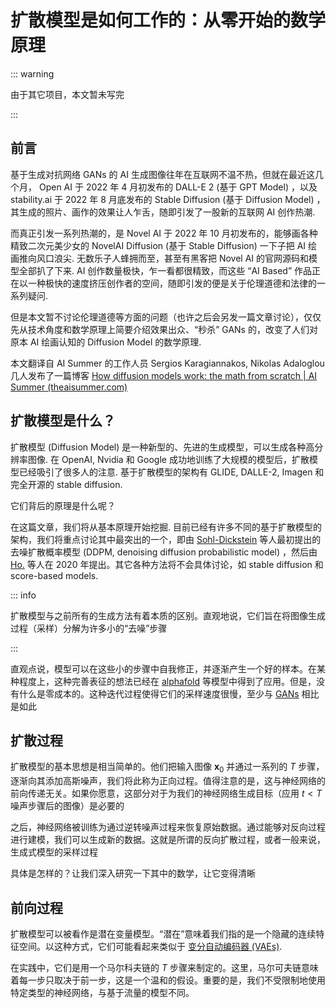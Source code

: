 # 扩散模型是如何工作的：从零开始的数学原理

::: warning

由于其它项目，本文暂未写完

:::

## 前言

基于生成对抗网络 GANs 的 AI 生成图像往年在互联网不温不热，但就在最近这几个月， Open AI 于 2022 年 4 月初发布的 DALL-E 2 (基于 GPT Model) ，以及 stability.ai 于 2022 年 8 月底发布的 Stable Diffusion (基于 Diffusion Model)  ，其生成的照片、画作的效果让人乍舌，随即引发了一股新的互联网 AI 创作热潮.  

而真正引发一系列热潮的，是 Novel AI 于 2022 年 10 月初发布的，能够画各种精致二次元美少女的 NovelAI Diffusion  (基于 Stable Diffusion) 一下子把 AI 绘画推向风口浪尖.  无数乐子人蜂拥而至，甚至有黑客把 Novel AI 的官网源码和模型全部扒了下来.  AI 创作数量极快，乍一看都很精致，而这些 “AI Based” 作品正在以一种极快的速度挤压创作者的空间，随即引发的便是关于伦理道德和法律的一系列疑问.  

但是本文暂不讨论伦理道德等方面的问题（也许之后会另发一篇文章讨论），仅仅先从技术角度和数学原理上简要介绍效果出众、“秒杀” GANs 的，改变了人们对原本 AI 绘画认知的 Diffusion Model 的数学原理.  

本文翻译自 AI Summer 的工作人员 Sergios Karagiannakos, Nikolas Adaloglou 几人发布了一篇博客 [How diffusion models work: the math from scratch | AI Summer (theaisummer.com)](https://theaisummer.com/diffusion-models/)

## 扩散模型是什么？

扩散模型 (Diffusion Model) 是一种新型的、先进的生成模型，可以生成各种高分辨率图像.  在 OpenAI, Nvidia 和 Google 成功地训练了大规模的模型后，扩散模型已经吸引了很多人的注意.  基于扩散模型的架构有 GLIDE, DALLE-2, Imagen 和 完全开源的 stable diffusion.

它们背后的原理是什么呢？

在这篇文章，我们将从基本原理开始挖掘.  目前已经有许多不同的基于扩散模型的架构，我们将重点讨论其中最突出的一个，即由 [Sohl-Dickstein](https://arxiv.org/abs/1503.03585) 等人最初提出的去噪扩散概率模型 (DDPM, denoising diffusion probabilistic model) ，然后由 [Ho.](https://arxiv.org/abs/2006.11239) 等人在 2020 年提出。其它各种方法将不会具体讨论，如 stable diffusion 和 score-based models.

::: info

扩散模型与之前所有的生成方法有着本质的区别。直观地说，它们旨在将图像生成过程（采样）分解为许多小的“去噪”步骤

:::

直观点说，模型可以在这些小的步骤中自我修正，并逐渐产生一个好的样本。在某种程度上，这种完善表征的想法已经在 [alphafold](https://youtu.be/nGVFbPKrRWQ?t=1148) 等模型中得到了应用。但是，没有什么是零成本的。这种迭代过程使得它们的采样速度很慢，至少与 [GANs](https://theaisummer.com/gan-computer-vision/) 相比是如此

## 扩散过程

扩散模型的基本思想是相当简单的。他们把输入图像 $\mathbf{x}_0$ 并通过一系列的 $T$ 步骤，逐渐向其添加高斯噪声，我们将此称为正向过程。值得注意的是，这与神经网络的前向传递无关。如果你愿意，这部分对于为我们的神经网络生成目标（应用 $t \lt T$ 噪声步骤后的图像）是必要的

之后，神经网络被训练为通过逆转噪声过程来恢复原始数据。通过能够对反向过程进行建模，我们可以生成新的数据。这就是所谓的反向扩散过程，或者一般来说，生成式模型的采样过程

具体是怎样的？让我们深入研究一下其中的数学，让它变得清晰

## 前向过程

扩散模型可以被看作是潜在变量模型。“潜在”意味着我们指的是一个隐藏的连续特征空间。以这种方式，它们可能看起来类似于 [变分自动编码器 (VAEs)](https://theaisummer.com/latent-variable-models/). 

在实践中，它们是用一个马尔科夫链的 $T$ 步骤来制定的。这里，马尔可夫链意味着每一步只取决于前一步，这是一个温和的假设。重要的是，我们不受限制地使用特定类型的神经网络，与基于流量的模型不同。